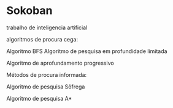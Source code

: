 # Sokoban
trabalho de inteligencia artificial  

algoritmos de procura cega: 

  Algoritmo BFS Algoritmo de pesquisa em profundidade limitada

  Algoritmo de aprofundamento progressivo

Métodos de procura informada:

  Algoritmo de pesquisa Sôfrega

  Algoritmo de pesquisa A*
